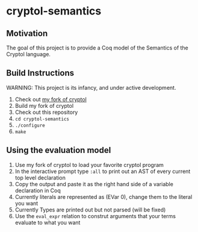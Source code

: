 # cryptol-semantics
## Motivation
The goal of this project is to provide a Coq model of the Semantics of the Cryptol language.

## Build Instructions
WARNING: This project is its infancy, and under active development.

1. Check out [my fork of cryptol](https://github.com/sliverdragon37/cryptol)
1. Build my fork of cryptol
1. Check out this repository
1. `cd cryptol-semantics`
1. `./configure`
1. `make`

## Using the evaluation model

1. Use my fork of cryptol to load your favorite cryptol program
1. In the interactive prompt type `:all` to print out an AST of every current top level declaration
1. Copy the output and paste it as the right hand side of a variable declaration in Coq
1. Currently literals are represented as (EVar 0), change them to the literal you want
1. Currently Types are printed out but not parsed (will be fixed)
1. Use the `eval_expr` relation to construt arguments that your terms evaluate to what you want

